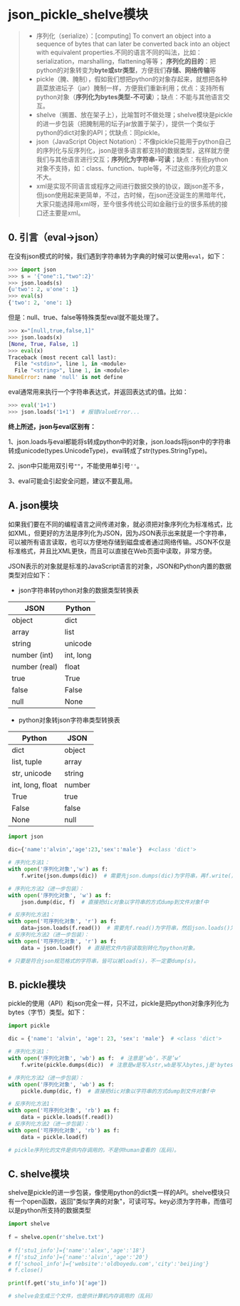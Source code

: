 # json_pickle_shelve模块

> - 序列化（serialize）：[computing] To convert an object into a sequence of bytes that can later be converted back into an object with equivalent properties.不同的语言不同的叫法，比如：serialization，marshalling，flattening等等；
>   **序列化的目的**：把python的对象转变为**byte或str类型**，方便我们**存储、网络传输**等
> - pickle（腌、腌制），假如我们想把python的对象存起来，就想把各种蔬菜放进坛子（jar）腌制一样，方便我们重新利用；优点：支持所有python对象（**序列化为bytes类型-不可读**）；缺点：不能与其他语言交互。
> - shelve（搁置、放在架子上），比喻暂时不做处理；shelve模块是pickle的进一步包装（把腌制用的坛子jar放置于架子），提供一个类似于python的dict对象的API；优缺点：同pickle。
> - json（JavaScript Object Notation）：不像pickle只能用于python自己的序列化与反序列化，json是很多语言都支持的数据类型，这样就方便我们与其他语言进行交互；**序列化为字符串-可读**；缺点：有些python对象不支持，如：class、function、tuple等，不过这些序列化的意义不大。
> - xml是实现不同语言或程序之间进行数据交换的协议，跟json差不多，但json使用起来更简单，不过，古时候，在json还没诞生的黑暗年代，大家只能选择用xml呀，至今很多传统公司如金融行业的很多系统的接口还主要是xml。
>
> 

## 0. 引言（eval->json）

在没有json模式的时候，我们遇到字符串转为字典的时候可以使用`eval`，如下：

```python
>>> import json  
>>> s = '{"one":1,"two":2}'  
>>> json.loads(s)  
{u'two': 2, u'one': 1}  
>>> eval(s)  
{'two': 2, 'one': 1}
```

但是：null、true、false等特殊类型eval就不能处理了。

```python
>>> x="[null,true,false,1]"  
>>> json.loads(x)  
[None, True, False, 1]  
>>> eval(x)  
Traceback (most recent call last):  
  File "<stdin>", line 1, in <module>  
  File "<string>", line 1, in <module>  
NameError: name 'null' is not define
```

eval通常用来执行一个字符串表达式，并返回表达式的值。比如：

```python
>>> eval('1+1')  
>>> json.loads('1+1')  # 报错ValueError...
```

**终上所述，json与eval区别有：**

1、json.loads与eval都能将s转成python中的对象，json.loads将json中的字符串转成unicode(types.UnicodeType)，eval转成了str(types.StringType)。

2、json中只能用双引号`""`，不能使用单引号`''`。

3、eval可能会引起安全问题，建议不要乱用。

## A. json模块

如果我们要在不同的编程语言之间传递对象，就必须把对象序列化为标准格式，比如XML，但更好的方法是序列化为JSON，因为JSON表示出来就是一个字符串，可以被所有语言读取，也可以方便地存储到磁盘或者通过网络传输。JSON不仅是标准格式，并且比XML更快，而且可以直接在Web页面中读取，非常方便。

JSON表示的对象就是标准的JavaScript语言的对象，JSON和Python内置的数据类型对应如下：

- json字符串转python对象的数据类型转换表

| JSON          | Python    |
| ------------- | --------- |
| object        | dict      |
| array         | list      |
| string        | unicode   |
| number (int)  | int, long |
| number (real) | float     |
| true          | True      |
| false         | False     |
| null          | None      |

- python对象转json字符串类型转换表

| Python           | JSON   |
| ---------------- | ------ |
| dict             | object |
| list, tuple      | array  |
| str, unicode     | string |
| int, long, float | number |
| True             | true   |
| False            | false  |
| None             | null   |

```python
import json
 
dic={'name':'alvin','age':23,'sex':'male'}  #<class 'dict'>

# 序列化方法1：
with open('序列化对象','w') as f:
	f.write(json.dumps(dic))  # 需要先json.dumps(dic)为字符串，再f.write()写入文件

# 序列化方法2（进一步包装）：
with open('序列化对象', 'w') as f:
    json.dump(dic, f)  # 直接把dic对象以字符串的方式dump到文件对象f中

# 反序列化方法1：
with open('可序列化对象', 'r') as f:
	data=json.loads(f.read())  # 需要先f.read()为字符串，然后json.loads()为python对象
# 反序列化方法2（进一步包装）：
with open('可序列化对象', 'r') as f:
    data = json.load(f)  # 直接把文件内容读取别转化为python对象。

# 只要是符合json规范格式的字符串，皆可以被load(s)，不一定要dump(s)。
```



## B. pickle模块

pickle的使用（API）和json完全一样，只不过，pickle是把python对象序列化为bytes（字节）类型。如下：

```python
import pickle

dic = {'name': 'alvin', 'age': 23, 'sex': 'male'}  # <class 'dict'>

# 序列化方法1：
with open('序列化对象', 'wb') as f:  # 注意是’wb‘，不是’w‘
    f.write(pickle.dumps(dic))  # 注意是w是写入str,wb是写入bytes,j是'bytes'

# 序列化方法2（进一步包装）：
with open('序列化对象', 'wb') as f:
    pickle.dump(dic, f)  # 直接把dic对象以字符串的方式dump到文件对象f中

# 反序列化方法1：
with open('可序列化对象', 'rb') as f:
    data = pickle.loads(f.read())  
# 反序列化方法2（进一步包装）：
with open('可序列化对象', 'rb') as f:
    data = pickle.load(f)  

# pickle序列化的文件是供内存调用的，不是供human查看的（乱码）。
```

## C. shelve模块

shelve是pickle的进一步包装，像使用python的dict类一样的API。shelve模块只有一个open函数，返回"类似字典的对象"，可读可写。key必须为字符串，而值可以是python所支持的数据类型

```python
import shelve
 
f = shelve.open(r'shelve.txt')
 
# f['stu1_info']={'name':'alex','age':'18'}
# f['stu2_info']={'name':'alvin','age':'20'}
# f['school_info']={'website':'oldboyedu.com','city':'beijing'}
# f.close()

print(f.get('stu_info')['age'])

# shelve会生成三个文件，也是供计算机内存调用的（乱码）
```

